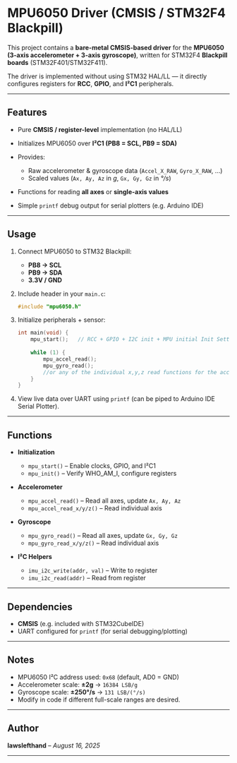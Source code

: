 # MPU6050 Driver (CMSIS / STM32F4 Blackpill)

This project contains a **bare-metal CMSIS-based driver** for the **MPU6050 (3-axis accelerometer + 3-axis gyroscope)**, written for STM32F4 **Blackpill boards** (STM32F401/STM32F411).

The driver is implemented without using STM32 HAL/LL — it directly configures registers for **RCC**, **GPIO**, and **I²C1** peripherals.

---

## Features

* Pure **CMSIS / register-level** implementation (no HAL/LL)
* Initializes MPU6050 over **I²C1 (PB8 = SCL, PB9 = SDA)**
* Provides:

  * Raw accelerometer & gyroscope data (`Accel_X_RAW`, `Gyro_X_RAW`, …)
  * Scaled values (`Ax, Ay, Az` in *g*, `Gx, Gy, Gz` in *°/s*)
* Functions for reading **all axes** or **single-axis values**
* Simple `printf` debug output for serial plotters (e.g. Arduino IDE)

---
## Usage

1. Connect MPU6050 to STM32 Blackpill:

   * **PB8 → SCL**
   * **PB9 → SDA**
   * **3.3V / GND**
2. Include header in your `main.c`:

   ```c
   #include "mpu6050.h"
   ```
3. Initialize peripherals + sensor:

   ```c
   int main(void) {
       mpu_start();   // RCC + GPIO + I2C init + MPU initial Init Settings
      
       while (1) {
           mpu_accel_read();
           mpu_gyro_read();
           //or any of the individual x,y,z read functions for the accel/gyro
       }
   }
   ```
4. View live data over UART using `printf` (can be piped to Arduino IDE Serial Plotter).

---

## Functions

* **Initialization**

  * `mpu_start()` – Enable clocks, GPIO, and I²C1
  * `mpu_init()` – Verify WHO\_AM\_I, configure registers
* **Accelerometer**

  * `mpu_accel_read()` – Read all axes, update `Ax, Ay, Az`
  * `mpu_accel_read_x/y/z()` – Read individual axis
* **Gyroscope**

  * `mpu_gyro_read()` – Read all axes, update `Gx, Gy, Gz`
  * `mpu_gyro_read_x/y/z()` – Read individual axis
* **I²C Helpers**

  * `imu_i2c_write(addr, val)` – Write to register
  * `imu_i2c_read(addr)` – Read from register

---

## Dependencies

* **CMSIS** (e.g. included with STM32CubeIDE)
* UART configured for `printf` (for serial debugging/plotting)

---

##  Notes

* MPU6050 I²C address used: `0x68` (default, AD0 = GND)
* Accelerometer scale: **±2g** → `16384 LSB/g`
* Gyroscope scale: **±250°/s** → `131 LSB/(°/s)`
* Modify in code if different full-scale ranges are desired.

---

## Author

**lawslefthand** – *August 16, 2025*

---
